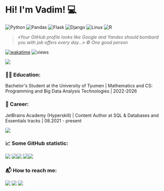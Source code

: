 # Hi! I'm Vadim! :computer:

![Python](https://img.shields.io/badge/Python-FFD43B?style=for-the-badge&logo=python&logoColor=blue)
![Pandas](https://img.shields.io/badge/Pandas-2C2D72?style=for-the-badge&logo=pandas&logoColor=white)
![Flask](https://camo.githubusercontent.com/9dba3de3e1f156e64977675a58069488ee4550ad887bbd56283ec3fa1dc45c57/68747470733a2f2f696d672e736869656c64732e696f2f62616467652f2d666c61736b2d3030303030303f6c6f676f3d466c61736b267374796c653d666f722d7468652d6261646765266c6f676f436f6c6f723d7768697465)
![Django](https://camo.githubusercontent.com/5ebc8bbbe9179d0121ed4e660ca60fd4e8e90e4d6ff1a44ca81ab8e6d915ca96/68747470733a2f2f696d672e736869656c64732e696f2f62616467652f2d446a616e676f2d3039324532303f6c6f676f3d446a616e676f267374796c653d666f722d7468652d6261646765266c6f676f436f6c6f723d7768697465)
![Linux](https://camo.githubusercontent.com/d40d6f0509d60cce1c08408421569b50557015f8490aea945dd26ca496b96bd9/68747470733a2f2f696d672e736869656c64732e696f2f62616467652f2d4c696e75782d4643433632343f6c6f676f3d4c696e7578267374796c653d666f722d7468652d6261646765266c6f676f436f6c6f723d626c61636b)
![R](https://img.shields.io/badge/R-276DC3?style=for-the-badge&logo=r&logoColor=white)

> <em>«Your GitHub profile looks like Google and Yandex should bombard you with job offers every day...» © One good person </em>

[![wakatime](https://wakatime.com/badge/user/8daeecdc-e839-4a40-9f7e-0c21bb4dc1fa.svg)](https://wakatime.com/@8daeecdc-e839-4a40-9f7e-0c21bb4dc1fa)
![views](https://komarev.com/ghpvc/?username=h4cktivist)


![](https://www.codewars.com/users/h4cktivist/badges/small)


### 👨‍🎓 Education:
Bachelor's Student at the University of Tyumen | Mathematics and CS: Programming and Big Data Analysis Technologies | 2022-2026

  
### :office: Career:
JetBrains Academy (Hyperskill) | Content Author at SQL & Databases and Essentials tracks | 08.2021 - present
 
<a href="https://www.linkedin.com/in/vadim-popov-810303248/"><img src="https://img.shields.io/badge/LinkedIn-0077B5?style=for-the-badge&logo=linkedin&logoColor=white"/></a>

  
### :chart_with_upwards_trend: Some GitHub statistic:

![](https://github-profile-summary-cards.vercel.app/api/cards/profile-details?username=h4cktivist&theme=github_dark)
![](https://github-profile-summary-cards.vercel.app/api/cards/repos-per-language?username=h4cktivist&theme=github_dark)![](https://github-profile-summary-cards.vercel.app/api/cards/most-commit-language?username=h4cktivist&theme=github_dark)
![](https://github-profile-summary-cards.vercel.app/api/cards/stats?username=h4cktivist&theme=github_dark)![](https://github-profile-summary-cards.vercel.app/api/cards/productive-time?username=h4cktivist&theme=github_dark)

### 📬 How to reach me:
<a href="mailto:popovvadim0605@gmail.com"><img src="https://img.shields.io/badge/Gmail-D14836?style=for-the-badge&logo=gmail&logoColor=white"/></a>
<a href="https://t.me/h4cktiv1st"><img src="https://img.shields.io/badge/Telegram-00B2FF?style=for-the-badge&logo=messenger&logoColor=white"/></a>
<a href="https://vk.com/h4cktivist"><img src="https://img.shields.io/badge/вконтакте-%232E87FB.svg?&style=for-the-badge&logo=vk&logoColor=white"/></a>
